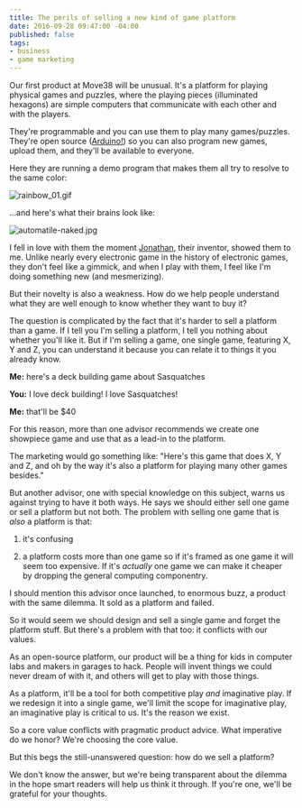 ```yaml
---
title: The perils of selling a new kind of game platform
date: 2016-09-28 09:47:00 -04:00
published: false
tags:
- business
- game marketing
---
```


Our first product at Move38 will be unusual. It's a platform for playing physical games and puzzles, where the playing pieces (illuminated hexagons) are simple computers that communicate with each other and with the players.

They're programmable and you can use them to play many games/puzzles. They're open source ([Arduino!](https://www.arduino.cc/)) so you can also program new games, upload them, and they'll be available  to everyone.

Here they are running a demo program that makes them all try to resolve to the same color:

![rainbow_01.gif](/uploads/rainbow_01.gif)

...and here's what their brains look like:

![automatile-naked.jpg](/uploads/automatile-naked.jpg)

I fell in love with them the moment [Jonathan](http://cargo.jonathanbobrow.com/), their inventor, showed them to me. Unlike nearly every electronic game in the history of electronic games, they don't feel like a gimmick, and when I play with them, I feel like I'm doing something new (and mesmerizing).

But their novelty is also a weakness. How do we help people understand what they are well enough to know whether they want to buy it?

The question is complicated by the fact that it's harder to sell a platform than a game. If I tell you I'm selling a platform, I tell you nothing about whether you'll like it. But if I'm selling a game, one single game, featuring X, Y and Z, you can understand it because you can relate it to things it you already know.

**Me:** here's a deck building game about Sasquatches

**You:** I love deck building! I love Sasquatches!

**Me:** that'll be $40

For this reason, more than one advisor recommends we create one showpiece game and use that as a lead-in to the platform.

The marketing would go something like: "Here's this game that does X, Y and Z, and oh by the way it's also a platform for playing many other games besides."

But another advisor, one with special knowledge on this subject, warns us against trying to have it both ways. He says we should either sell one game or sell a platform but not both. The problem with selling one game that is *also* a platform is that:

1. it's confusing

2. a platform costs more than one game so if it's framed as one game it will seem too expensive. If it's *actually* one game we can make it cheaper by dropping the general computing componentry.

I should mention this advisor once launched, to enormous buzz, a product with the same dilemma. It sold as a platform and failed.

So it would seem we should design and sell a single game and forget the platform stuff. But there's a problem with that too: it conflicts with our values.

As an open-source platform, our product will be a thing for kids in computer labs and makers in garages to hack. People will invent things we could never dream of with it, and others will get to play with those things.

As a platform, it'll be a tool for both competitive play *and* imaginative play.  If we redesign it into a single game, we'll limit the scope for imaginative play, an imaginative play is critical to us. It's the reason we exist.

So a core value conflicts with pragmatic product advice. What imperative do we honor? We're choosing the core value.

But this begs the still-unanswered question: how do we sell a platform?

We don't know the answer, but we're being transparent about the dilemma in the hope smart readers will help us think it through. If you're one, we'll be grateful for your thoughts.